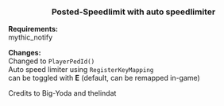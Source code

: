 <h3 align='center'>Posted-Speedlimit with auto speedlimiter</h3>

**Requirements:** \
mythic_notify

**Changes:** \
Changed to ``PlayerPedId()`` \
Auto speed limiter using ``RegisterKeyMapping`` \
can be toggled with **E** (default, can be remapped in-game)



Credits to Big-Yoda and thelindat
